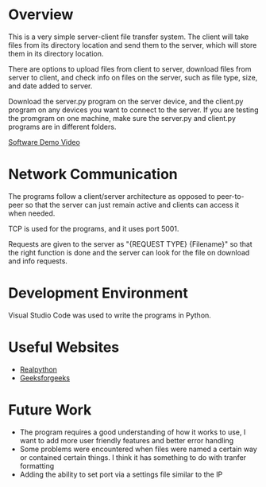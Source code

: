 # Overview

This is a very simple server-client file transfer system. The client will take files from its directory location and send them to the server, which will store them in its directory location.

There are options to upload files from client to server, download files from server to client, and check info on files on the server, such as file type, size, and date added to server.

Download the server.py program on the server device, and the client.py program on any devices you want to connect to the server.
If you are testing the promgram on one machine, make sure the server.py and client.py programs are in different folders.

[Software Demo Video](https://youtu.be/QENxAMQmsAE)

# Network Communication

The programs follow a client/server architecture as opposed to peer-to-peer so that the server can just remain active and clients can access it when needed.

TCP is used for the programs, and it uses port 5001.

Requests are given to the server as "{REQUEST TYPE} {Filename}" so that the right function is done and the server can look for the file on download and info requests.

# Development Environment

Visual Studio Code was used to write the programs in Python.

# Useful Websites

* [Realpython](https://realpython.com/python-sockets/)
* [Geeksforgeeks](https://www.geeksforgeeks.org/socket-programming-python/#)

# Future Work

* The program requires a good understanding of how it works to use, I want to add more user friendly features and better error handling
* Some problems were encountered when files were named a certain way or contained certain things. I think it has something to do with tranfer formatting
* Adding the ability to set port via a settings file similar to the IP